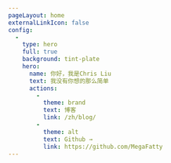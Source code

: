 ```yaml
---
pageLayout: home
externalLinkIcon: false
config:
  -
    type: hero
    full: true
    background: tint-plate
    hero:
      name: 你好，我是Chris Liu
      text: 我没有你想的那么简单
      actions:
        -
          theme: brand
          text: 博客
          link: /zh/blog/
        -
          theme: alt
          text: Github →
          link: https://github.com/MegaFatty
---
```

